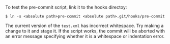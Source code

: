 To test the pre-commit script, link it to the hooks directoy:

```
$ ln -s <absolute path>pre-commit <absolute path>.git/hooks/pre-commit
```

The current version of the `test.xml` has incorrect whitespace. Try making a
change to it and stage it. If the script works, the commit will be aborted with
an error message specifying whether it is a whitespace or indentation error.
